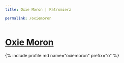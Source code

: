 ```yaml
---
title: Oxie Moron | Patromierz

permalink: /oxiemoron
---
```


# [Oxie Moron](https://patronite.pl/oxiemoron)

{% include profile.md name="oxiemoron" prefix="o" %}
